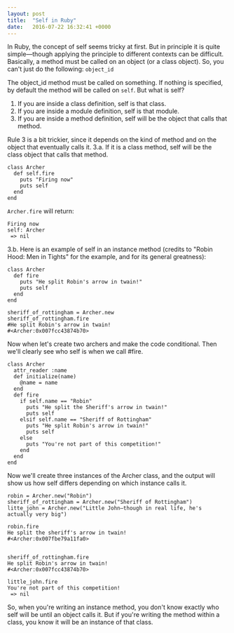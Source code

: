 ```yaml
---
layout: post
title:  "Self in Ruby"
date:   2016-07-22 16:32:41 +0000
---
```


In Ruby, the concept of self seems tricky at first. But in principle it is quite simple—though applying the principle to different contexts can be difficult. Basically, a method must be called on an object (or a class object). So, you can't just do the following: 
`object_id`

The object_id method must be called on something. If nothing is specified, by default the method will be called on `self`. But what is self?

1. If you are inside a class definition, self is that class.
2. If you are inside a module definition, self is that module. 
3. If you are inside a method definition, self will be the object that calls that method. 

Rule 3 is a bit trickier, since it depends on the kind of method and on the object that eventually calls it. 
3.a. If it is a class method, self will be the class object that calls that method. 

```
class Archer
  def self.fire
    puts "Firing now"
    puts self
  end
end
```

`Archer.fire` will return:
```
Firing now
self: Archer
 => nil
```
  
3.b. Here is an example of self in an instance method (credits to "Robin Hood: Men in Tights" for the example, and for its general greatness):

```
class Archer
  def fire
    puts "He split Robin's arrow in twain!"
    puts self
  end
end
```

```
sheriff_of_rottingham = Archer.new
sheriff_of_rottingham.fire
#He split Robin's arrow in twain!
#<Archer:0x007fcc43874b70>
```

Now when let's create two archers and make the code conditional. Then we'll clearly see who self is when we call #fire.

```
class Archer
  attr_reader :name
  def initialize(name)
    @name = name
  end
  def fire
    if self.name == "Robin"
      puts "He split the Sheriff's arrow in twain!"
      puts self
    elsif self.name == "Sheriff of Rottingham"
      puts "He split Robin's arrow in twain!"
      puts self
    else
      puts "You're not part of this competition!"
    end
  end
end
```

Now we'll create three instances of the Archer class, and the output will show us how self differs depending on which instance calls it. 

```
robin = Archer.new("Robin")
sheriff_of_rottingham = Archer.new("Sheriff of Rottingham")
litte_john = Archer.new("Little John—though in real life, he's actually very big")

robin.fire
He split the sheriff's arrow in twain!
#<Archer:0x007fbe79a11fa0>


sheriff_of_rottingham.fire
He split Robin's arrow in twain!
#<Archer:0x007fcc43874b70>

little_john.fire
You're not part of this competition!
 => nil
 ```
  
So, when you're writing an instance method, you don't know exactly who self will be until an object calls it. But if you're writing the method within a class, you know it will be an instance of that class. 



 



